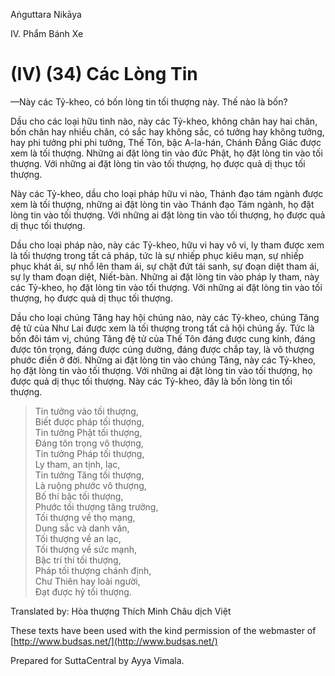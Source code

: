  

Aṅguttara Nikāya

IV. Phẩm Bánh Xe

# (IV) (34) Các Lòng Tin

—Này các Tỷ-kheo, có bốn lòng tin tối thượng này. Thế nào là bốn?

Dầu cho các loại hữu tình nào, này các Tỷ-kheo, không chân hay hai chân, bốn chân hay nhiều chân, có sắc hay không sắc, có tưởng hay không tưởng, hay phi tưởng phi phi tưởng, Thế Tôn, bậc A-la-hán, Chánh Ðẳng Giác được xem là tối thượng. Những ai đặt lòng tin vào đức Phật, họ đặt lòng tin vào tối thượng. Với những ai đặt lòng tin vào tối thượng, họ được quả dị thục tối thượng.

Này các Tỷ-kheo, dầu cho loại pháp hữu vi nào, Thánh đạo tám ngành được xem là tối thượng, những ai đặt lòng tin vào Thánh đạo Tám ngành, họ đặt lòng tin vào tối thượng. Với những ai đặt lòng tin vào tối thượng, họ được quả dị thục tối thượng.

Dầu cho loại pháp nào, này các Tỷ-kheo, hữu vi hay vô vi, ly tham được xem là tối thượng trong tất cả pháp, tức là sự nhiếp phục kiêu mạn, sự nhiếp phục khát ái, sự nhổ lên tham ái, sự chặt đứt tái sanh, sự đoạn diệt tham ái, sự ly tham đoạn diệt, Niết-bàn. Những ai đặt lòng tin vào pháp ly tham, này các Tỷ-kheo, họ đặt lòng tin vào tối thượng. Với những ai đặt lòng tin vào tối thượng, họ được quả dị thục tối thượng.

Dầu cho loại chúng Tăng hay hội chúng nào, này các Tỷ-kheo, chúng Tăng đệ tử của Như Lai được xem là tối thượng trong tất cả hội chúng ấy. Tức là bốn đôi tám vị, chúng Tăng đệ tử của Thế Tôn đáng được cung kính, đáng được tôn trọng, đáng được cúng dường, đáng được chắp tay, là vô thượng phước điền ở đời. Những ai đặt lòng tin vào chúng Tăng, này các Tỷ-kheo, họ đặt lòng tin vào tối thượng. Với những ai đặt lòng tin vào tối thượng, họ được quả dị thục tối thượng. Này các Tỷ-kheo, đây là bốn lòng tin tối thượng.

> Tin tưởng vào tối thượng,  
> Biết được pháp tối thượng,  
> Tin tưởng Phật tối thượng,  
> Ðáng tôn trọng vô thượng,  
> Tin tưởng Pháp tối thượng,  
> Ly tham, an tịnh, lạc,  
> Tin tưởng Tăng tối thượng,  
> Là ruộng phước vô thượng,  
> Bố thí bậc tối thượng,  
> Phước tối thượng tăng trưởng,  
> Tối thượng về thọ mạng,  
> Dung sắc và danh văn,  
> Tối thượng về an lạc,  
> Tối thượng về sức mạnh,  
> Bậc trí thí tối thượng,  
> Pháp tối thượng chánh định,  
> Chư Thiên hay loài người,  
> Ðạt được hỷ tối thượng.

Translated by: Hòa thượng Thích Minh Châu dịch Việt

These texts have been used with the kind permission of the webmaster of [http://www.budsas.net/](http://www.budsas.net/)

Prepared for SuttaCentral by Ayya Vimala.